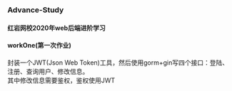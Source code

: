 ### Advance-Study  
#### 红岩网校2020年web后端进阶学习  
#### workOne(第一次作业)  
封装一个JWT(Json Web Token)工具，然后使用gorm+gin写四个接口：登陆、注册、查询用户、修改信息。  
其中修改信息需要鉴权，鉴权使用JWT  
